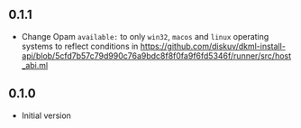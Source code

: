 ## 0.1.1

* Change Opam `available:` to only `win32`, `macos` and `linux` operating systems to reflect conditions in
  https://github.com/diskuv/dkml-install-api/blob/5cfd7b57c79d990c76a9bdc8f8f0fa9f6fd5346f/runner/src/host_abi.ml

## 0.1.0

* Initial version

